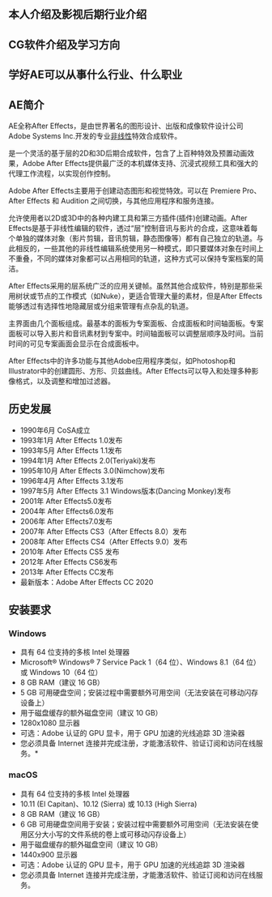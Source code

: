 

## 本人介绍及影视后期行业介绍

## CG软件介绍及学习方向

## 学好AE可以从事什么行业、什么职业

## AE简介
AE全称After Effects，是由世界著名的图形设计、出版和成像软件设计公司Adobe Systems Inc.开发的专业[非线性](#)特效合成软件。

是一个灵活的基于层的2D和3D后期合成软件，包含了上百种特效及预置动画效果，Adobe After Effects提供最广泛的本机媒体支持、沉浸式视频工具和强大的代理工作流程，以实现创作控制。

Adobe After Effects主要用于创建动态图形和视觉特效。可以在 Premiere Pro、After Effects 和 Audition 之间切换，与其他应用程序和服务连接。

允许使用者以2D或3D中的各种内建工具和第三方插件(插件)创建动画。After Effects是基于非线性编辑的软件，透过“层”控制音讯与影片的合成，这意味着每个单独的媒体对象（影片剪辑，音讯剪辑，静态图像等）都有自己独立的轨道。与此相反的，一些其他的非线性编辑系统使用另一种模式，即只要媒体对象在时间上不重叠，不同的媒体对象都可以占用相同的轨道，这种方式可以保持专案档案的简洁。

After Effects采用的层系统广泛的应用关键帧。虽然其他合成软件，特别是那些采用树状或节点的工作模式（如Nuke），更适合管理大量的素材，但是After Effects能够透过有选择性地隐藏层或分组来管理有点杂乱的轨道。

主界面由几个面板组成。最基本的面板为专案面板、合成面板和时间轴面板。专案面板可以导入影片和音讯素材到专案中。时间轴面板可以调整层顺序及时间。当前时间的可见专案画面会显示在合成面板中。

After Effects中的许多功能与其他Adobe应用程序类似，如Photoshop和Illustrator中的创建圆形、方形、贝兹曲线。After Effects可以导入和处理多种影像格式，以及调整和增加过滤器。

## 历史发展
* 1990年6月 CoSA成立
* 1993年1月 After Effects 1.0发布
* 1993年5月 After Effects 1.1发布
* 1994年1月 After Effects 2.0(Teriyaki)发布
* 1995年10月 After Effects 3.0(Nimchow)发布
* 1996年4月 After Effects 3.1发布
* 1997年5月 After Effects 3.1 Windows版本(Dancing Monkey)发布
* 2001年 After Effects5.0发布
* 2004年 After Effects6.0发布
* 2006年 After Effects7.0发布
* 2007年 After Effects CS3（After Effects 8.0）发布
* 2008年 After Effects CS4（After Effects 9.0）发布
* 2010年 After Effects CS5 发布
* 2012年 After Effects CS6发布
* 2013年 After Effects CC发布
* 最新版本：Adobe After Effects CC 2020

## 安装要求


### Windows

*   具有 64 位支持的多核 Intel 处理器
*   Microsoft® Windows® 7 Service Pack 1（64 位）、Windows 8.1（64 位）或 Windows 10（64 位）
*   8 GB RAM（建议 16 GB）
*   5 GB 可用硬盘空间；安装过程中需要额外可用空间（无法安装在可移动闪存设备上）
*   用于磁盘缓存的额外磁盘空间（建议 10 GB）
*   1280x1080 显示器
*   可选：Adobe 认证的 GPU 显卡，用于 GPU 加速的光线追踪 3D 渲染器
*   您必须具备 Internet 连接并完成注册，才能激活软件、验证订阅和访问在线服务。*

### macOS

*   具有 64 位支持的多核 Intel 处理器
*   10.11 (El Capitan)、10.12 (Sierra) 或 10.13 (High Sierra)
*   8 GB RAM（建议 16 GB）
*   6 GB 可用硬盘空间用于安装；安装过程中需要额外可用空间（无法安装在使用区分大小写的文件系统的卷上或可移动闪存设备上）
*   用于磁盘缓存的额外磁盘空间（建议 10 GB）
*   1440x900 显示器
*   可选：Adobe 认证的 GPU 显卡，用于 GPU 加速的光线追踪 3D 渲染器
*   您必须具备 Internet 连接并完成注册，才能激活软件、验证订阅和访问在线服务。



